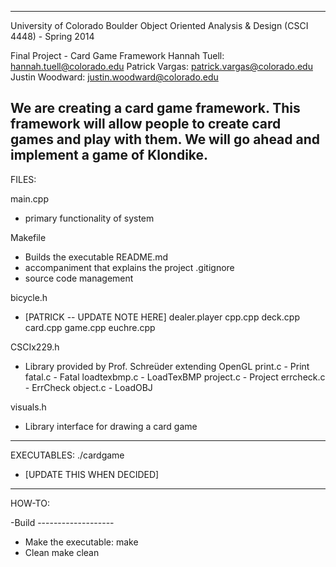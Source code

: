 ------------------------------------------------------------
University of Colorado Boulder
Object Oriented Analysis & Design (CSCI 4448) - Spring 2014

Final Project - Card Game Framework
  Hannah Tuell: hannah.tuell@colorado.edu
  Patrick Vargas: patrick.vargas@colorado.edu
  Justin Woodward: justin.woodward@colorado.edu

We are creating a card game framework. This framework will 
  allow people to create card games and play with them. We 
  will go ahead and implement a game of Klondike.
------------------------------------------------------------
FILES:

  main.cpp
   * primary functionality of system


  Makefile
   * Builds the executable
  README.md
   * accompaniment that explains the project
  .gitignore
   * source code management


  bicycle.h
   * [PATRICK -- UPDATE NOTE HERE]
    dealer.player
  	cpp.cpp
 	  deck.cpp
  	card.cpp
  	game.cpp
	  euchre.cpp


  CSCIx229.h
   * Library provided by Prof. Schreüder extending OpenGL
 	  print.c      - Print
 	  fatal.c      - Fatal
 	  loadtexbmp.c - LoadTexBMP
 	  project.c    - Project
 	  errcheck.c   - ErrCheck
 	  object.c     - LoadOBJ

  visuals.h
   * Library interface for drawing a card game

------------------------------------------------------------
EXECUTABLES:
  ./cardgame
   * [UPDATE THIS WHEN DECIDED]

------------------------------------------------------------
HOW-TO:

-Build -------------------
   * Make the executable:
     make
   * Clean
     make clean




